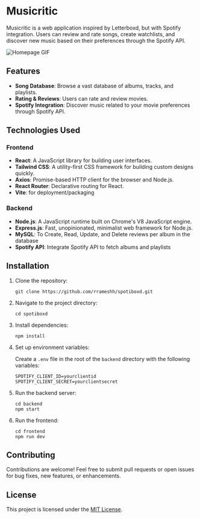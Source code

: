 # Musicritic

Musicritic is a web application inspired by Letterboxd, but with Spotify integration. Users can review and rate songs, create watchlists, and discover new music based on their preferences through the Spotify API.

![Homepage GIF](https://media.giphy.com/media/v1.Y2lkPTc5MGI3NjExMWlmMWtrMW1sY2Npd2w0dGh5MjludGJ2ZTZpdHFjNGpiZGw3Z2JwdCZlcD12MV9pbnRlcm5hbF9naWZfYnlfaWQmY3Q9Zw/Ra7fRbtwsQlqKYWDnH/giphy.gif)

## Features

- **Song Database**: Browse a vast database of albums, tracks, and playlists.
- **Rating & Reviews**: Users can rate and review movies.
- **Spotify Integration**: Discover music related to your movie preferences through Spotify API.

## Technologies Used

### Frontend

- **React**: A JavaScript library for building user interfaces.
- **Tailwind CSS**: A utility-first CSS framework for building custom designs quickly.
- **Axios**: Promise-based HTTP client for the browser and Node.js.
- **React Router**: Declarative routing for React.
- **Vite**: for deployment/packaging

### Backend

- **Node.js**: A JavaScript runtime built on Chrome's V8 JavaScript engine.
- **Express.js**: Fast, unopinionated, minimalist web framework for Node.js.
- **MySQL**: To Create, Read, Update, and Delete reviews per album in the database
- **Spotify API**: Integrate Spotify API to fetch albums and playlists

## Installation

1. Clone the repository:

   ```
   git clone https://github.com/rrameshh/spotiboxd.git
   ```

2. Navigate to the project directory:

   ```
   cd spotiboxd
   ```

3. Install dependencies:

   ```
   npm install
   ```

4. Set up environment variables:
   
   Create a `.env` file in the root of the `backend` directory with the following variables:

   ```
   SPOTIFY_CLIENT_ID=yourclientid
   SPOTIFY_CLIENT_SECRET=yourclientsecret
   ```

5. Run the backend server:

   ```
   cd backend
   npm start
   ```

6. Run the frontend:

   ```
   cd frontend
   npm run dev
   ```

## Contributing

Contributions are welcome! Feel free to submit pull requests or open issues for bug fixes, new features, or enhancements.

## License

This project is licensed under the [MIT License](LICENSE).
